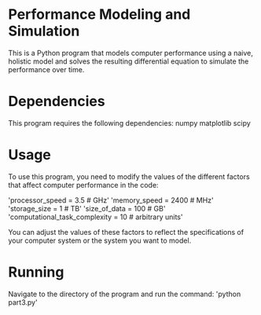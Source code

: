 # Performance Modeling and Simulation

This is a Python program that models computer performance using a 
naive, holistic model and solves the resulting differential equation 
to simulate the performance over time.

# Dependencies

This program requires the following dependencies:
numpy
matplotlib
scipy

# Usage

To use this program, you need to modify the values of the different
factors that affect computer performance in the code:

'processor_speed = 3.5 # GHz'
'memory_speed = 2400 # MHz'
'storage_size = 1 # TB'
'size_of_data = 100 # GB'
'computational_task_complexity = 10 # arbitrary units'

You can adjust the values of these factors to reflect the 
specifications of your computer system or the system you want to 
model.

# Running

Navigate to the directory of the program and run the command:
'python part3.py'
